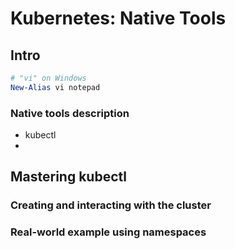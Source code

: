 # Kubernetes: Native Tools

## Intro

```PowerShell
# "vi" on Windows
New-Alias vi notepad
```

### Native tools description

- kubectl
- 

## Mastering kubectl

### Creating and interacting with the cluster

### Real-world example using namespaces

### 